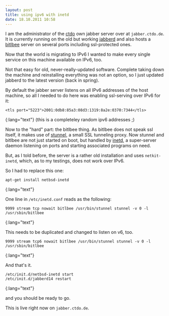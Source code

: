 ```yaml
---
layout: post
title: using ipv6 with inetd
date: 18.10.2011 10:58
---
```

I am the administrator of the [ctdo][] own jabber server over at `jabber.ctdo.de`.
It is currently running on the old but working [jabberd][] and also hosts a [bitlbee] server on several ports including ssl-protected ones.

Now that the world is migrating to IPv6 I wanted to make every single service on this machine available on IPv6, too.

Not that easy for old, never-really-updated software.
Complete taking down the machine and reinstalling everything was not an option, so I just updated jabberd to the latest version (back in spring).

By default the jabber server listens on all IPv6 addresses of the host machine, so all I needed to do here was enabling ssl-serving over IPv6 for it:

    <tls port="5223">2001:0db8:85a3:08d3:1319:8a2e:0370:7344</tls>
{:lang="text"}
(this is a completeley random ipv6 addresses ;)

Now to the "hard" part: the bitlbee thing.
As bitlbee does not speak ssl itself, it makes use of [stunnel][], a small SSL tunneling proxy.
Now stunnel and bitlbee are not just started on boot, but handled by [inetd][], a super-server daemon listening on ports and starting associated programs on need.

But, as I told before, the server is a rather old installation and uses `netkit-inetd`, which, as to my testings, does not work over IPv6.

So I had to replace this one:

    apt-get install netbsd-inetd
{:lang="text"}

One line in `/etc/inetd.conf` reads as the following:

    9999 stream tcp nowait bitlbee /usr/bin/stunnel stunnel -v 0 -l /usr/sbin/bitlbee
{:lang="text"}

This needs to be duplicated and changed to listen on v6, too.

    9999 stream tcp6 nowait bitlbee /usr/bin/stunnel stunnel -v 0 -l /usr/sbin/bitlbee
{:lang="text"}

And that's it.

    /etc/init.d/netbsd-inetd start
    /etc/init.d/jabberd14 restart
{:lang="text"}

and you should be ready to go.

This is live right now on `jabber.ctdo.de`.



[ctdo]: http://ctdo.de/
[jabberd]: http://jabberd.org/
[bitlbee]: http://www.bitlbee.org/main.php/news.r.html
[stunnel]: http://www.stunnel.org/
[inetd]: http://en.wikipedia.org/wiki/Inetd
